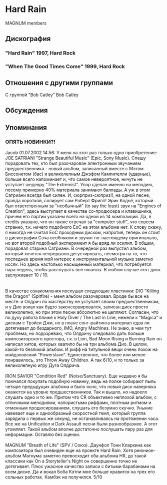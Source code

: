 # Hard Rain

MAGNUM members

## Дискография

### "Hard Rain" 1997, Hard Rock



### "When The Good Times Come" 1999, Hard Rock




## Отношения с другими группами

C группой "Bob Catley" Bob Catley

## Обсуждения


## Упоминания

### ОПЯТЬ НОВИНКИ?!

Jacob 01.07.2002 14:56:
У меня на этот раз только одно приобретение: JOE SATRIANI "Strange Beautiful Music" (Epic, Sony Music). Спешу порадовать тех, кто был разочарован электронным звучанием предшественника - новый альбом, записанный вместе с Мэтом Биссонетом (бас) и великолепным Джэфом Кампителли (ударные), больше всего напоминает и, что самое невероятное, ничуть не уступает шедевру "The Extremist". Упор сделан именно на мелодию, посему примерно 40% материала занимают баллады. А уж в этом Сатриани всегда был силен. И, сюрприз-сюприз!!, на одной песне, правда короткой, солирует сам Роберт Фрипп! Эрик Кодьё, который был ответственным за "необычный" (to say the least) звук на "Engines of Creation", здесь выступает в качестве со-продюсера и клавишника, причем его партии указаны всего на одной из 14 композиций. Да, в credits указано, что он также отвечал за "computer stuff", что совсем странно, т.к. ничего подобного EoC на этом альбоме нет. К слову скажу, я никогда не считал EoC проходным диском, напротив, теперь он стоит в дискографии Сэча особняком и звучит по-настоящему оригинально, но вот второй подобный эксперимент я бы вряд ли осилил. В общем, порадовал старина Сатриани. В очередной раз выпустил альбом, который хочется непрерывно дегустировать, несмотря на то, что последнее время мой интерес к инструментальной музыке заметно иссяк. Но здесь настолько насыщенный материал, что потребуется пара недель, чтобы расслушать все нюансы. В любом случае этот диск заслуживает 10 / 10.<BR><BR><BR>В качестве ознакомления послушал следующие пластинки: DIO "Killing the Dragon" (Spitfire) - меня альбом разочаровал. Вроде бы все на месте: и Олдрич по мастерству не уступает своим предшественникам, и у Дио вокал как будто законсервировался, записан диск просто великолепно, но при этом песни абсолютно не цепляют. Согласен, что по духу работа ближе к Holy Diver / The Last in Line, нежели к "Magica" и дискам с Трэйси Джи, но в плане сонг-райтинга материал едва ли дотягивает до бездарного, IMO, Angry Machines. Не знаю, в чем тут проблема, но подозреваю, что Олдричу следовало дать больше композиторского простора, т.к. в Lion, Bad Moon Rising и Burning Rain он написал хитов, которых хватило бы на три альбома Дио. В целом, какой-то безликий альбом. И рифф на титульной вещи очень похож на мэйдэновский "Powerslave". Единственное, что более или менее понравилось, это Throw Away Children. А так 6/10, и то только за великолепную игру Дуга Олдрича.<BR><BR>IRON SAVIOR "Condition Red" (Noise/Sanctuary). Еще недавно я бы помчался покупать подобную новинку, ведь на полке собирают пыль четыре предыдущих альбома и было ясно, что новый диск наверняка окажется на уровне предшественников. Так и вышло, но надоело слушать одно и то же. Притом что CR объективно неплохой альбом, с отличными мелодиями, напористыми риффами, плотным ритмом и отменным продюсированием, слушать его безумно скучно. Уныние навевает еще и однообразный скоростной темп, который группа зарядила с первых же секунд, не останавливаясь на протяжении часа. Все же на Unification и Dark Assault песни были разнообразнее. А этот утомляет. Такой альбом вполне достаточно послушать пару раз для информации. Оставлю без оценки.<BR><BR>MAGNUM "Breath of Life" (SPV / Союз). Даунфол Тони Кларкина как композитора был очевиден еще на проекте Hard Rain. Хотя реюнион-альбом Магнума заметно превосходит оба альбома HR, до такой классики как On a Storyteller's Night он совершенно точно не дотягивает. Плюс ужасное качество записи с битыми барабанами на всем диске. Да и вокал Боба Кэтли мне больше нравится на трех его сольных работах. Камбэк не получился. 5/10

